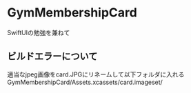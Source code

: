 # GymMembershipCard
SwiftUIの勉強を兼ねて


## ビルドエラーについて
適当なjpeg画像をcard.JPGにリネームして以下フォルダに入れる
GymMembershipCard/Assets.xcassets/card.imageset/
